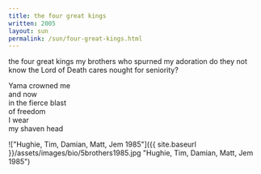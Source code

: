 ```yaml
---
title: the four great kings
written: 2005
layout: sun
permalink: /sun/four-great-kings.html
---
```


<div class="poem">
the four great kings  
my brothers  
who spurned  
my adoration  
do they not know  
the Lord of Death  
cares nought  
for seniority?  
  
Yama crowned me  
and now  
in the fierce blast  
of freedom  
I wear  
my shaven head  
</div>

!["Hughie, Tim, Damian, Matt, Jem 1985"]({{ site.baseurl }}/assets/images/bio/5brothers1985.jpg "Hughie, Tim, Damian, Matt, Jem 1985")
